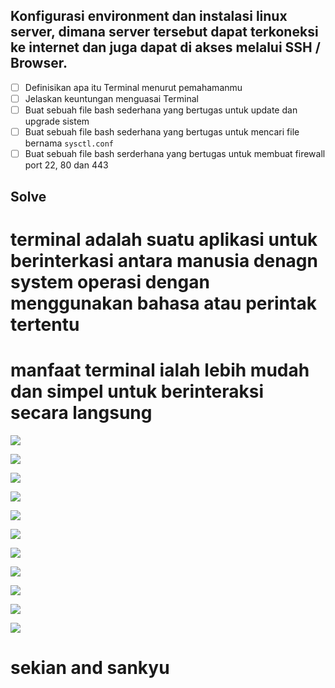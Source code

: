 ## Konfigurasi environment dan instalasi linux server, dimana server tersebut dapat terkoneksi ke internet dan juga dapat di akses melalui SSH / Browser.

- [ ] Definisikan apa itu Terminal menurut pemahamanmu
- [ ] Jelaskan keuntungan menguasai Terminal
- [ ] Buat sebuah file bash sederhana yang bertugas untuk update dan upgrade sistem
- [ ] Buat sebuah file bash sederhana yang bertugas untuk mencari file bernama `sysctl.conf`
- [ ] Buat sebuah file bash serderhana yang bertugas untuk membuat firewall port 22, 80 dan 443

## Solve 
 
# terminal adalah suatu aplikasi untuk berinterkasi antara manusia denagn system operasi dengan menggunakan bahasa atau perintak tertentu

# manfaat terminal ialah lebih mudah dan simpel untuk berinteraksi secara langsung 


![](./assets/1.0.png)

![](./assets/1.1.png)

![](./assets/1.2.png)

![](./assets/1.4.png)

![](./assets/1.5.png)

![](./assets/1.6.png)

![](./assets/1.7.png)

![](./assets/1.9.png)

![](./assets/2.0.png)

![](./assets/2.1.png)

![](./assets/2.2.png)

 
 # sekian and sankyu 
